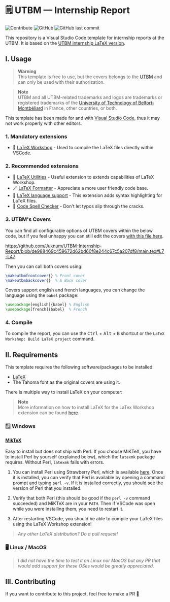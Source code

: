 # 🗒️ UTBM — Internship Report  

<!-- badges  -->
![Contribute](https://img.shields.io/badge/Contribute%20!-C9284D?style=for-the-badge)
![GitHub](https://img.shields.io/github/license/Juknum/UTBM-Internship-Report?style=for-the-badge)
![GitHub last commit](https://img.shields.io/github/last-commit/Juknum/UTBM-Internship-Report?style=for-the-badge)

This repository is a Visual Studio Code template for internship reports at the UTBM. It is based on the [UTBM internship LaTeX version](https://github.com/pinam45/utbm-latex-internship-report-covers).

## I. Usage

> **Warning**  
> This template is free to use, but the covers belongs to the [UTBM](https://www.utbm.fr/) and can only be used with their authorization.

> **Note**  
> UTBM and all UTBM-related trademarks and logos are trademarks or registered trademarks of the [University of Technology of Belfort-Montbéliard](https://www.utbm.fr/) in France, other countries, or both.

This template has been made for and with [Visual Studio Code](https://code.visualstudio.com/), thus it may not work properly with other editors.

### 1. Mandatory extensions

- 🚀 [LaTeX Workshop](https://marketplace.visualstudio.com/items?itemName=James-Yu.latex-workshop) - Used to compile the LaTeX files directly within VSCode.

### 2. Recommended extensions

- 🔸 [LaTeX Utilities](https://marketplace.visualstudio.com/items?itemName=tecosaur.latex-utilities) - Useful extension to extends capabilities of LaTeX Workshop.
- 🪄 [LaTeX Formatter](https://marketplace.visualstudio.com/items?itemName=nickfode.latex-formatter) - Appreciate a more user friendly code base.
- 🔦 [LaTeX language support](https://marketplace.visualstudio.com/items?itemName=torn4dom4n.latex-support) - This extension adds syntax highlighting for LaTeX files.
- 📗 [Code Spell Checker](https://marketplace.visualstudio.com/items?itemName=streetsidesoftware.code-spell-checker) - Don't let typos slip through the cracks.

### 3. UTBM's Covers

You can find all configurable options of UTBM covers within the below code, but if you feel unhappy you can still edit the covers [with this file here](https://github.com/Juknum/UTBM-Internship-Report/blob/main/libs/utbmcovers/utbmcovers.sty).  
<!-- Code block mention (GitHub markdown feature) -->
https://github.com/Juknum/UTBM-Internship-Report/blob/de988469c459672d62bd60f8e244c67c5a207df8/main.tex#L7-L47

Then you can call both covers using:

```tex
\makeutbmfrontcover{} % Front cover
\makeutbmbackcover{}  % & Back cover
```

Covers support english and french languages, you can change the language using the `babel` package:

```tex
\usepackage[english]{babel} % English
\usepackage[french]{babel}  % French
```

### 4. Compile

To compile the report, you can use the <kbd>Ctrl</kbd> + <kbd>Alt</kbd> + <kbd>B</kbd> shortcut or the `LaTeX Workshop: Build LaTeX project` command.

## II. Requirements

This template requires the following software/packages to be installed:

- [LaTeX](https://www.latex-project.org/get/)
- The Tahoma font as the original covers are using it.

There is multiple way to install LaTeX on your computer:

> **Note**  
> More information on how to install LaTeX for the LaTex Workshop extension can be found [here](https://github.com/James-Yu/LaTeX-Workshop/wiki/Install).

### 🪟 Windows

#### [MikTeX](https://miktex.org/download)  

Easy to install but does not ship with Perl. If you choose MiKTeX, you have to install Perl by yourself (explained below), which the `latexmk` package requires. Without Perl, `latexmk` fails with errors.

1. You can install Perl using Strawberry Perl, which is available [here](http://strawberryperl.com/). Once it is installed, you can verify that Perl is available by opening a command prompt and typing `perl -v`. If it is installed correctly, you should see the version of Perl that you installed.

2. Verify that both Perl (this should be good if the `perl -v` command succeeded) and MiKTeX are in your `PATH`. Then if VSCode was open while you were installing them, you need to restart it.

3. After restarting VSCode, you should be able to compile your LaTeX files using the LaTeX Workshop extension!

> _Any other LaTeX distribution? Do a pull request!_

### 🖥️ Linux / MacOS

> _I did not have the time to test it on Linux nor MacOS but any PR that would add support for these OSes would be greatly appreciated._

## III. Contributing

If you want to contribute to this project, feel free to make a PR 🤍
